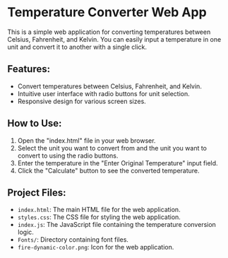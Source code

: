 # Temperature Converter Web App

This is a simple web application for converting temperatures between Celsius, Fahrenheit, and Kelvin. You can easily input a temperature in one unit and convert it to another with a single click.

## Features:

- Convert temperatures between Celsius, Fahrenheit, and Kelvin.
- Intuitive user interface with radio buttons for unit selection.
- Responsive design for various screen sizes.

## How to Use:

1. Open the "index.html" file in your web browser.
2. Select the unit you want to convert from and the unit you want to convert to using the radio buttons.
3. Enter the temperature in the "Enter Original Temperature" input field.
4. Click the "Calculate" button to see the converted temperature.

## Project Files:

- `index.html`: The main HTML file for the web application.
- `styles.css`: The CSS file for styling the web application.
- `index.js`: The JavaScript file containing the temperature conversion logic.
- `Fonts/`: Directory containing font files.
- `fire-dynamic-color.png`: Icon for the web application.
